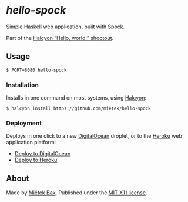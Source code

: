 _hello-spock_
=============

Simple Haskell web application, built with [Spock](https://hackage.haskell.org/package/Spock).

Part of the [Halcyon “Hello, world!” shootout](https://halcyon.sh/shootout/).


Usage
-----

```
$ PORT=8080 hello-spock
```


### Installation

Installs in one command on most systems, using [Halcyon](https://halcyon.sh/):

```
$ halcyon install https://github.com/mietek/hello-spock
```


### Deployment

Deploys in one click to a new [DigitalOcean](https://digitalocean.com/) droplet, or to the [Heroku](https://heroku.com/) web application platform:

- [Deploy to DigitalOcean](https://halcyon.sh/deploy/?url=https://github.com/mietek/hello-spock)
- [Deploy to Heroku](https://heroku.com/deploy?template=https://github.com/mietek/hello-spock)


About
-----

Made by [Miëtek Bak](https://mietek.io/).  Published under the [MIT X11 license](https://mietek.io/license/).
